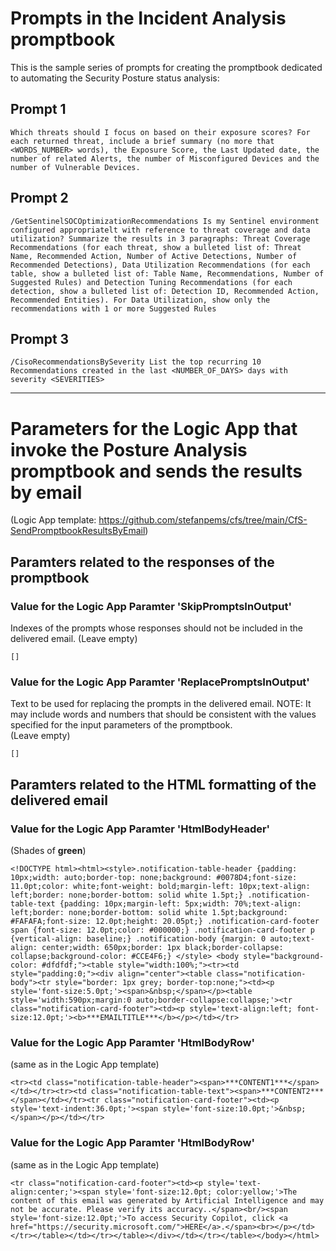 # Prompts in the Incident Analysis promptbook

This is the sample series of prompts for creating the promptbook dedicated to automating the Security Posture status analysis:

## Prompt 1
```
Which threats should I focus on based on their exposure scores? For each returned threat, include a brief summary (no more that <WORDS_NUMBER> words), the Exposure Score, the Last Updated date, the number of related Alerts, the number of Misconfigured Devices and the number of Vulnerable Devices.
```

## Prompt 2
```
/GetSentinelSOCOptimizationRecommendations Is my Sentinel environment configured appropriatelt with reference to threat coverage and data utilization? Summarize the results in 3 paragraphs: Threat Coverage Recommendations (for each threat, show a bulleted list of: Threat Name, Recommended Action, Number of Active Detections, Number of Recommended Detections), Data Utilization Recommendations (for each table, show a bulleted list of: Table Name, Recommendations, Number of Suggested Rules) and Detection Tuning Recommendations (for each detection, show a bulleted list of: Detection ID, Recommended Action, Recommended Entities). For Data Utilization, show only the recommendations with 1 or more Suggested Rules
```

## Prompt 3
```
/CisoRecommendationsBySeverity List the top recurring 10 Recommendations created in the last <NUMBER_OF_DAYS> days with severity <SEVERITIES>
```


---

# Parameters for the Logic App that invoke the Posture Analysis promptbook and sends the results by email
(Logic App template: https://github.com/stefanpems/cfs/tree/main/CfS-SendPromptbookResultsByEmail)


## Paramters related to the responses of the promptbook


### Value for the Logic App Paramter 'SkipPromptsInOutput' 
Indexes of the prompts whose responses should not be included in the delivered email. 
(Leave empty)
```
[]
```

### Value for the Logic App Paramter 'ReplacePromptsInOutput' 
Text to be used for replacing the prompts in the delivered email. 
NOTE: It may include words and numbers that should be consistent with the values specified for the input parameters of the promptbook.  
(Leave empty)
```
[]
```


## Paramters related to the HTML formatting of the delivered email


### Value for the Logic App Paramter 'HtmlBodyHeader' 
(Shades of **green**)
```
<!DOCTYPE html><html><style>.notification-table-header {padding: 10px;width: auto;border-top: none;background: #0078D4;font-size: 11.0pt;color: white;font-weight: bold;margin-left: 10px;text-align: left;border: none;border-bottom: solid white 1.5pt;} .notification-table-text {padding: 10px;margin-left: 5px;width: 70%;text-align: left;border: none;border-bottom: solid white 1.5pt;background: #FAFAFA;font-size: 12.0pt;height: 20.05pt;} .notification-card-footer span {font-size: 12.0pt;color: #000000;} .notification-card-footer p {vertical-align: baseline;} .notification-body {margin: 0 auto;text-align: center;width: 650px;border: 1px black;border-collapse: collapse;background-color: #CCE4F6;} </style> <body style="background-color: #dfdfdf;"><table style="width:100%;"><tr><td style="padding:0;"><div align="center"><table class="notification-body"><tr style="border: 1px grey; border-top:none;"><td><p style='font-size:5.0pt;'><span>&nbsp;</span></p><table style='width:590px;margin:0 auto;border-collapse:collapse;'><tr class="notification-card-footer"><td><p style='text-align:left; font-size:12.0pt;'><b>***EMAILTITLE***</b></p></td></tr>
```

### Value for the Logic App Paramter 'HtmlBodyRow' 
(same as in the Logic App template)
```
<tr><td class="notification-table-header"><span>***CONTENT1***</span></td></tr><tr><td class="notification-table-text"><span>***CONTENT2***</span></td></tr><tr class="notification-card-footer"><td><p style='text-indent:36.0pt;'><span style='font-size:10.0pt;'>&nbsp;</span></p></td></tr>
```


### Value for the Logic App Paramter 'HtmlBodyRow' 
(same as in the Logic App template)
```
<tr class="notification-card-footer"><td><p style='text-align:center;'><span style='font-size:12.0pt; color:yellow;'>The content of this email was generated by Artificial Intelligence and may not be accurate. Please verify its accuracy..</span><br/><span style='font-size:12.0pt;'>To access Security Copilot, click <a href="https://security.microsoft.com/">HERE</a>.</span><br></p></td></tr></table></td></tr></table></div></td></tr></table></body></html>
```
